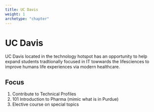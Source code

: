 ```yaml
---
title: UC Davis
weight: 1
archetype: "chapter"
---
```


# UC Davis

UC Davis located in the technology hotspot has an opportunity to help expand students tradtionally focused in IT towwards the lifesciences to improve humans life experiences via modern healthcare.

## Focus

1.  Contribute to Technical Profiles
1.  101 Introduction to Pharma (mimic what is in Purdue)
1.  Elective course on special topics

